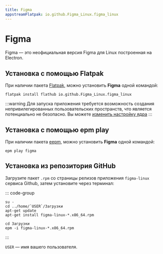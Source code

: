 ```yaml
---
title: Figma
appstreamFlatpak: io.github.Figma_Linux.figma_linux
---
```


# Figma

Figma — это неофициальная версия Figma для Linux построенная на Electron.

## Установка c помощью Flatpak <Badge type="danger" text="Неофициальная сборка" />

При наличии пакета [Flatpak](/flatpak), можно установить **Figma** одной командой:

```shell
flatpak install flathub io.github.Figma_Linux.figma_linux
```

<!--@include: ./parts/install/software-flatpak.md-->

:::warning
Для запуска приложения требуется возможность создания непривилегированных пользовательских пространств, что является потенциально не безопасно. Вы можете [изменить настройку ядра](flatpak.md#запуск-приложении)
:::

## Установка c помощью epm play <Badge type="danger" text="Неофициальная сборка" />

При наличии пакета [eepm](/epm), можно установить **Figma** одной командой:

```shell
epm play figma
```

## Установка из репозитория GitHub

Загрузите пакет `.rpm` со страницы релизов приложения `figma-linux` сервиса Github, затем установите через терминал: 

::: code-group

```shell[apt-get]
su -
cd ../home/`USER`/Загрузки
apt-get update
apt-get install figma-linux-*.x86_64.rpm
```
```shell[epm]
сd Загрузки
epm -i figma-linux-*.x86_64.rpm
```
:::

`USER` — имя вашего пользователя.